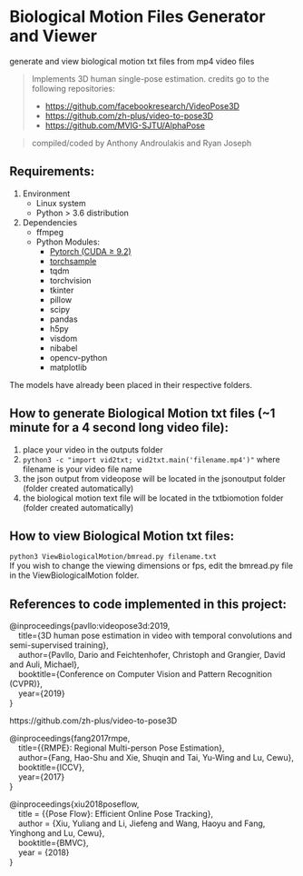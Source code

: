 # Biological Motion Files Generator and Viewer
generate and view biological motion txt files from mp4 video files 
> Implements 3D human single-pose estimation. 
> credits go to the following repositories:
> - https://github.com/facebookresearch/VideoPose3D
> - https://github.com/zh-plus/video-to-pose3D
> - https://github.com/MVIG-SJTU/AlphaPose  

> compiled/coded by Anthony Androulakis and Ryan Joseph

## Requirements:
1. Environment
   - Linux system
   - Python > 3.6 distribution
2. Dependencies
   - ffmpeg
   - Python Modules:
      - [Pytorch (CUDA ≥ 9.2)](https://pytorch.org/)
      - [torchsample](https://github.com/MVIG-SJTU/AlphaPose/issues/71#issuecomment-398616495)
      - tqdm
      - torchvision
      - tkinter
      - pillow
      - scipy
      - pandas
      - h5py
      - visdom
      - nibabel
      - opencv-python
      - matplotlib
      
The models have already been placed in their respective folders.   

## How to generate Biological Motion txt files (~1 minute for a 4 second long video file):   
1) place your video in the outputs folder   
2) `python3 -c "import vid2txt; vid2txt.main('filename.mp4')"` where filename is your video file name   
3) the json output from videopose will be located in the jsonoutput folder (folder created automatically)  
4) the biological motion text file will be located in the txtbiomotion folder (folder created automatically) 

## How to view Biological Motion txt files:
`python3 ViewBiologicalMotion/bmread.py filename.txt`  
If you wish to change the viewing dimensions or fps, edit the bmread.py file in the ViewBiologicalMotion folder.

## References to code implemented in this project:
@inproceedings{pavllo:videopose3d:2019,     
&nbsp;&nbsp;&nbsp;&nbsp;title={3D human pose estimation in video with temporal convolutions and semi-supervised training},     
&nbsp;&nbsp;&nbsp;&nbsp;author={Pavllo, Dario and Feichtenhofer, Christoph and Grangier, David and Auli, Michael},      
&nbsp;&nbsp;&nbsp;&nbsp;booktitle={Conference on Computer Vision and Pattern Recognition (CVPR)},      
&nbsp;&nbsp;&nbsp;&nbsp;year={2019}      
}     
    
https://<i></i>github.com/zh-plus/video-to-pose3D      
    
@inproceedings{fang2017rmpe,      
&nbsp;&nbsp;&nbsp;&nbsp;title={{RMPE}: Regional Multi-person Pose Estimation},      
&nbsp;&nbsp;&nbsp;&nbsp;author={Fang, Hao-Shu and Xie, Shuqin and Tai, Yu-Wing and Lu, Cewu},      
&nbsp;&nbsp;&nbsp;&nbsp;booktitle={ICCV},      
&nbsp;&nbsp;&nbsp;&nbsp;year={2017}      
}          
    
@inproceedings{xiu2018poseflow,      
&nbsp;&nbsp;&nbsp;&nbsp;title = {{Pose Flow}: Efficient Online Pose Tracking},      
&nbsp;&nbsp;&nbsp;&nbsp;author = {Xiu, Yuliang and Li, Jiefeng and Wang, Haoyu and Fang, Yinghong and Lu, Cewu},      
&nbsp;&nbsp;&nbsp;&nbsp;booktitle={BMVC},      
&nbsp;&nbsp;&nbsp;&nbsp;year = {2018}      
}          
